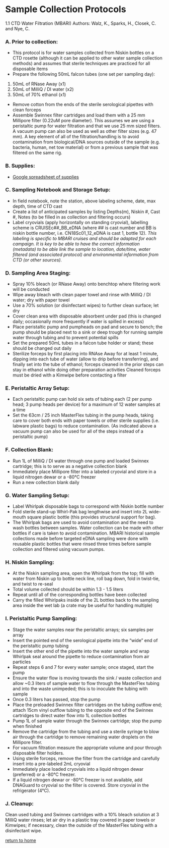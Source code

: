 # Sample Collection Protocols

1.1 CTD Water Filtration (MBARI)
Authors: Walz, K., Sparks, H., Closek, C. and Nye, C.

### A. Prior to collection: 
- This protocol is for water samples collected from Niskin bottles on a CTD rosette (although it can be applied to other water sample collection methods) and assumes that sterile techniques are practiced for all disposable items
- Prepare the following 50mL falcon tubes (one set per sampling day):
 1. 50mL of RNase Away (x1)
 2. 50mL of MilliQ / DI water (x2)
 3. 50mL of 70% ethanol (x1)
- Remove cotton from the ends of the sterile serological pipettes with clean forceps
- Assemble Swinnex filter cartridges and load them with a 25 mm Millipore filter (0.22uM pore diameter). This assumes we are using a peristaltic pump for water filtration and that we use 25 mm sized filters. A vacuum pump can also be used as well as other filter sizes (e.g. 47 mm). A key element of all of the filtration/handling is to avoid contamination from biological/DNA sources outside of the sample (e.g. bacteria, human, net tow material) or from a previous sample that was filtered on the same rig. 

### B. Supplies: 
- [Google spreadsheet of supplies](https://docs.google.com/spreadsheets/d/1NQDkDLFvft60iHZWLgbGDZV4LqUI6NhJ/edit#gid=1520828219)

### C. Sampling Notebook and Storage Setup:
- In field notebook, note the station, above labeling scheme, date, max depth, time of CTD cast
- Create a list of anticipated samples by listing Depths(m), Niskin #, Cast #, Notes (to be filled in as collection and filtering occurs)
- Label cryovials (apply horizontally on standing cryovial), labelling scheme is CRUISEc##_BB_eDNA (where ## is cast number and BB is niskin bottle number, i.e. CN18Sc01_12_eDNA is cast 1, bottle 12). *This labeling is specific to MBARI cruises and should be adapted for each campaign. It is key to be able to have the correct information (metadata) to be able link the sample to location, date/time, water filtered (and associated protocol) and environmental information from CTD (or other sources).*

### D. Sampling Area Staging:
- Spray 10% bleach (or RNase Away) onto benchtop where filtering work will be conducted
- Wipe away bleach with clean paper towel and rinse with MilliQ / DI water; dry with paper towel
- Use a 70% solution (or disinfectant wipes) to further clean surface; let dry
- Cover clean area with disposable absorbent under pad (this is changed daily; occasionally more frequently if water is spilled in excess) 
- Place peristaltic pump and pumpheads on pad and secure to bench; the pump should be placed next to a sink or deep trough for running sample water through tubing and to prevent potential spills
- Set the prepared 50mL tubes in a falcon tube holder or stand; these should be changed out daily
- Sterilize forceps by first placing into RNAse Away for at least 1 minute, dipping into each tube of water (allow to drip before transferring), and finally set into the tube of ethanol; forceps cleaned in the prior steps can stay in ethanol while doing other preparation activities
Cleaned forceps must be dried with a Kimwipe before contacting a filter

### E. Peristaltic Array Setup:
- Each peristaltic pump can hold six sets of tubing each (2 per pump head; 3 pump heads per device) for a maximum of 12 water samples at a time
- Set the 63cm / 25 inch MasterFlex tubing in the pump heads, taking care to cover both ends with paper towels or other sterile supplies (i.e. labware plastic bags) to reduce contamination. (As indicated above a vacuum pump can also be used for all of the steps instead of a peristaltic pump)

### F. Collection Blank:
- Run 1L of MilliQ / DI water through one pump and loaded Swinnex cartridge; this is to serve as a negative collection blank
- Immediately place Millipore filter into a labeled cryovial and store in a liquid nitrogen dewar or a -80°C freezer
- Run a new collection blank daily

### G. Water Sampling Setup:
- Label Whirlpak disposable bags to correspond with Niskin bottle number
- Fold sterile stand-up Whirl-Pak bag lengthwise and insert into 2L wide-mouth square plastic bottle (this provides structural support for bag).
- The Whirlpak bags are used to avoid contamination and the need to wash bottles between samples. Water collection can be made with other bottles if care is taken to avoid contamination. MBARI historical sample collections made before targeted eDNA sampling were done with reusable plastic bottles that were rinsed three times before sample collection and filtered using vacuum pumps. 

### H. Niskin Sampling:
- At the Niskin sampling area, open the Whirlpak from the top; fill with water from Niskin up to bottle neck line, roll bag down, fold in twist-tie, and twist to re-seal 
- Total volume collected should be within 1.3 - 1.5 liters
- Repeat until all of the corresponding bottles have been collected
- Carry the filled Whirlpaks inside of the 2L bottles back to the sampling area inside the wet lab (a crate may be useful for handling multiple)

### I. Peristaltic Pump Sampling:
- Stage the water samples near the peristaltic arrays; six samples per array
- Insert the pointed end of the serological pipette into the “wide” end of the peristaltic pump tubing
- Insert the other end of the pipette into the water sample and wrap Whirlpak seal around the pipette to reduce contamination from air particles
- Repeat steps 6 and 7 for every water sample; once staged, start the pump
- Ensure the water flow is moving towards the sink / waste collection and allow ~0.3 liters of sample water to flow through the MasterFlex tubing and into the waste unimpeded; this is to inoculate the tubing with sample
- Once 0.3 liters has passed, stop the pump
- Place the preloaded Swinnex filter cartridges on the tubing outflow end; attach 15cm vinyl outflow tubing to the opposite end of the Swinnex cartridges to direct water flow into 1L collection bottles
- Pump 1L of sample water through the Swinnex cartridge; stop the pump when finished
- Remove the cartridge from the tubing and use a sterile syringe to blow air through the cartridge to remove remaining water droplets on the Millipore filter.
- For vacuum filtration measure the appropriate volume and pour through disposable filter holders.
- Using sterile forceps, remove the filter from the cartridge and carefully insert into a pre-labeled 2mL cryovial
- Immediately place loaded cryovials into a liquid nitrogen dewar (preferred) or a -80°C freezer.
- If a liquid nitrogen dewar or -80°C freezer is not available, add DNAGuard to cryovial so the filter is covered. Store cryovial in the refrigerator (4°C).

### J. Cleanup:
Clean used tubing and Swinnex cartridges with a 10% bleach solution at 3 MilliQ water rinses; let air dry in a plastic tray covered in paper towels or Kimwipes; if necessary, clean the outside of the MasterFlex tubing with a disinfectant wipe.

[return to home](index.md)
